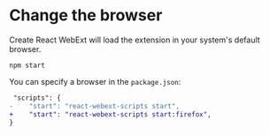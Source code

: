# Change the browser

Create React WebExt will load the extension in your system's default browser.

```shell
npm start
```

You can specify a browser in the `package.json`:

```diff
 "scripts": {
-    "start": "react-webext-scripts start",
+    "start": "react-webext-scripts start:firefox",
}
```
